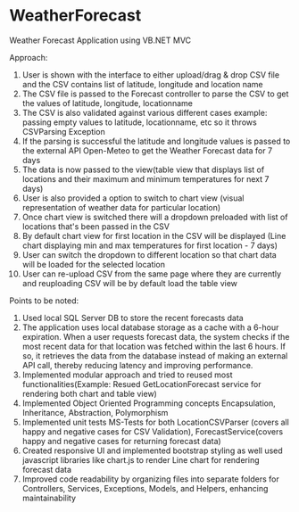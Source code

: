 # WeatherForecast

Weather Forecast Application using VB.NET MVC

Approach:

1. User is shown with the interface to either upload/drag & drop CSV file and the CSV contains list of latitude, longitude and location name
2. The CSV file is passed to the Forecast controller to parse the CSV to get the values of latitude, longitude, locationname
3. The CSV is also validated against various different cases example: passing empty values to latitude, locationname, etc so it throws CSVParsing Exception
4. If the parsing is successful the latitude and longitude values is passed to the external API Open-Meteo to get the Weather Forecast data for 7 days
5. The data is now passed to the view(table view that displays list of locations and their maximum and minimum temperatures for next 7 days)
6. User is also provided a option to switch to chart view (visual representation of weather data for particular location)
7. Once chart view is switched there will a dropdown preloaded with list of locations that's been passed in the CSV
8. By default chart view for first location in the CSV will be displayed (Line chart displaying min and max temperatures for first location - 7 days)
9. User can switch the dropdown to different location so that chart data will be loaded for the selected location
10. User can re-upload CSV from the same page where they are currently and reuploading CSV will be by default load the table view

Points to be noted:
1. Used local SQL Server DB to store the recent forecasts data
2. The application uses local database storage as a cache with a 6-hour expiration. When a user requests forecast data, the system checks if the most recent data for that location was fetched within the last 6 hours. If so, it retrieves the data from the database instead of making an external API call, thereby reducing latency and improving performance.
3. Implemented modular approach and tried to reused most functionalities(Example: Resued GetLocationForecast service for rendering both chart and table view)
4. Implemented Object Oriented Programming concepts Encapsulation, Inheritance, Abstraction, Polymorphism
5. Implemented unit tests MS-Tests for both LocationCSVParser (covers all happy and negative cases for CSV Validation), ForecastService(covers happy and negative cases for returning forecast data)
6. Created responsive UI and implemented bootstrap styling as well used javascript libraries like chart.js to render Line chart for rendering forecast data
7. Improved code readability by organizing files into separate folders for Controllers, Services, Exceptions, Models, and Helpers, enhancing maintainability
